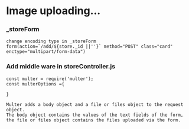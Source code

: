 # Image uploading...
### _storeForm
    change encoding type in _storeForm
    form(action=`/add/${store._id ||''}` method="POST" class="card" enctype="multipart/form-data")
    

### Add middle ware in storeController.js
    const multer = require('multer');
    const multerOptions ={
        
    }

    Multer adds a body object and a file or files object to the request object. 
    The body object contains the values of the text fields of the form, the file or files object contains the files uploaded via the form.

